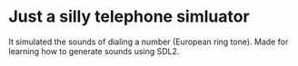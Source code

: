 # Just a silly telephone simluator

It simulated the sounds of dialing a number (European ring tone). Made for
learning how to generate sounds using SDL2.
